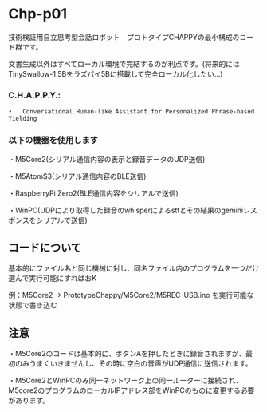 #  Chp-p01

技術検証用自立思考型会話ロボット　プロトタイプCHAPPYの最小構成のコード群です。

文書生成以外はすべてローカル環境で完結するのが利点です。(将来的にはTinySwallow-1.5Bをラズパイ5Bに搭載して完全ローカル化したい...)

### C.H.A.P.P.Y.:

	•	Conversational Human-like Assistant for Personalized Phrase-based Yielding

### 以下の機器を使用します

・M5Core2(シリアル通信内容の表示と録音データのUDP送信)

・M5AtomS3(シリアル通信内容のBLE送信)

・RaspberryPi Zero2(BLE通信内容をシリアルで送信)

・WinPC(UDPにより取得した録音のwhisperによるsttとその結果のgeminiレスポンスをシリアルで送信)

## コードについて

基本的にファイル名と同じ機械に対し、同名ファイル内のプログラムを一つだけ選んで実行可能にすればおK

例：M5Core2 -> PrototypeChappy/M5Core2/M5REC-USB.ino を実行可能な状態で書き込む

## 注意

・M5Core2のコードは基本的に、ボタンAを押したときに録音されますが、最初のみうまくいきませんし、その時に空白の音声がUDP通信に送信されます。

・M5Core2とWinPCのみ同一ネットワーク上の同一ルーターに接続され、M5core2のプログラムのローカルIPアドレス部をWinPCのものに変更する必要があります。
